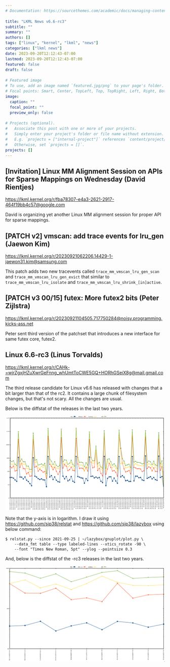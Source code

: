 ```yaml
---
# Documentation: https://sourcethemes.com/academic/docs/managing-content/

title: "LKML News v6.6-rc3"
subtitle: ""
summary: ""
authors: []
tags: ["linux", "kernel", "lkml", "news"]
categories: ["lkml news"]
date: 2023-09-20T12:12:43-07:00
lastmod: 2023-09-20T12:12:43-07:00
featured: false
draft: false

# Featured image
# To use, add an image named `featured.jpg/png` to your page's folder.
# Focal points: Smart, Center, TopLeft, Top, TopRight, Left, Right, BottomLeft, Bottom, BottomRight.
image:
  caption: ""
  focal_point: ""
  preview_only: false

# Projects (optional).
#   Associate this post with one or more of your projects.
#   Simply enter your project's folder or file name without extension.
#   E.g. `projects = ["internal-project"]` references `content/project/deep-learning/index.md`.
#   Otherwise, set `projects = []`.
projects: []
---
```


[Invitation] Linux MM Alignment Session on APIs for Sparse Mappings on Wednesday (David Rientjes)
-------------------------------------------------------------------------------------------------

https://lkml.kernel.org/r/fba78307-e4a3-2621-2917-464f19bb4c57@google.com

David is organizing yet another Linux MM alignment session for proper API for
sparse mappings.


[PATCH v2] vmscan: add trace events for lru_gen (Jaewon Kim)
------------------------------------------------------------

https://lkml.kernel.org/r/20230921062206.14429-1-jaewon31.kim@samsung.com

This patch adds two new tracevents called `trace_mm_vmscan_lru_gen_scan` and
`trace_mm_vmscan_lru_gen_evict` that similar to `trace_mm_vmscan_lru_isolate`
and `trace_mm_vmscan_lru_shrink_[in]active`.


[PATCH v3 00/15] futex: More futex2 bits (Peter Zijlstra)
---------------------------------------------------------

https://lkml.kernel.org/r/20230921104505.717750284@noisy.programming.kicks-ass.net

Peter sent third version of the patchset that introduces a new interface for
same futex core, futex2.


Linux 6.6-rc3 (Linus Torvalds)
------------------------------

https://lkml.kernel.org/r/CAHk-=wjrZgxjHZuXwrGeFnng_whUmtToCWE5GQ+HORhGSeiX8g@mail.gmail.com

The third release candidate for Linux v6.6 has released with changes that a bit
larger than that of the rc2.  It contains a large chunk of filesystem changes,
but that's not scary.  All the changes are usual.

Below is the diffstat of the releases in the last two years.

![Kernel release stat](/img/kernel_release_stat/v5.15-rc4..v6.6-rc3.png)

Note that the y-axis is in logarithm.  I draw it using
https://github.com/sjp38/relstat and https://github.com/sjp38/lazybox using
below command:

    $ relstat.py --since 2021-09-25 | ~/lazybox/gnuplot/plot.py \
	    --data_fmt table --type labeled-lines --xtics_rotate -90 \
	    --font "Times New Roman, 5pt" --ylog --pointsize 0.3


And, below is the diffstat of the -rc3 releases in the last two years.

![rc3 release stat](/img/kernel_release_stat/v6.6-rc3-only.png)
